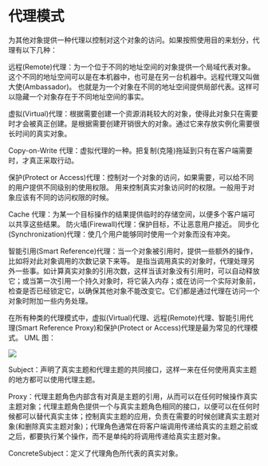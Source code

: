 # 代理模式

为其他对象提供一种代理以控制对这个对象的访问。如果按照使用目的来划分，代理有以下几种：

远程(Remote)代理：为一个位于不同的地址空间的对象提供一个局域代表对象。这个不同的地址空间可以是在本机器中，也可是在另一台机器中。远程代理又叫做大使(Ambassador)。 也就是为一个对象在不同的地址空间提供局部代表。这样可以隐藏一个对象存在于不同地址空间的事实。

虚拟(Virtual)代理：根据需要创建一个资源消耗较大的对象，使得此对象只在需要时才会被真正创建。是根据需要创建开销很大的对象。通过它来存放实例化需要很长时间的真实对象。

Copy-on-Write 代理：虚拟代理的一种。把复制(克隆)拖延到只有在客户端需要时，才真正采取行动。

保护(Protect or Access)代理：控制对一个对象的访问，如果需要，可以给不同的用户提供不同级别的使用权限。 用来控制真实对象访问时的权限。一般用于对象应该有不同的访问权限的时候。

Cache 代理：为某一个目标操作的结果提供临时的存储空间，以便多个客户端可以共享这些结果。 防火墙(Firewall)代理：保护目标，不让恶意用户接近。 同步化(Synchronization)代理：使几个用户能够同时使用一个对象而没有冲突。

智能引用(Smart Reference)代理：当一个对象被引用时，提供一些额外的操作，比如将对此对象调用的次数记录下来等。 是指当调用真实的对象时，代理处理另外一些事。如计算真实对象的引用次数，这样当该对象没有引用时，可以自动释放它；或当第一次引用一个持久对象时，将它装入内存；或在访问一个实际对象前，检查是否已经锁定它，以确保其他对象不能改变它。它们都是通过代理在访问一个对象时附加一些内务处理。

在所有种类的代理模式中，虚拟(Virtual)代理、远程(Remote)代理、智能引用代理(Smart Reference Proxy)和保护(Protect or Access)代理是最为常见的代理模式。
UML 图：

![](http://images.cnitblog.com/blog/159936/201307/08121626-9d4dea10762a482f8813a4df931f4000.png)

Subject：声明了真实主题和代理主题的共同接口，这样一来在任何使用真实主题的地方都可以使用代理主题。

Proxy：代理主题角色内部含有对真是主题的引用，从而可以在任何时候操作真实主题对象；代理主题角色提供一个与真实主题角色相同的接口，以便可以在任何时候都可以替代真实主体；控制真实主题的应用，负责在需要的时候创建真实主题对象(和删除真实主题对象)；代理角色通常在将客户端调用传递给真实的主题之前或之后，都要执行某个操作，而不是单纯的将调用传递给真实主题对象。

ConcreteSubject：定义了代理角色所代表的真实对象。
